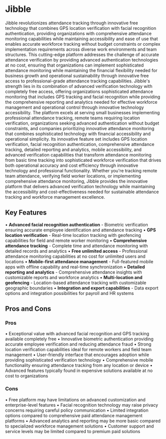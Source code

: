 # Jibble

Jibble revolutionizes attendance tracking through innovative free technology that combines GPS location verification with facial recognition authentication, providing organizations with comprehensive attendance monitoring capabilities while maintaining accessibility and ease of use that enables accurate workforce tracking without budget constraints or complex implementation requirements across diverse work environments and team structures. This cutting-edge platform addresses the challenge of accurate attendance verification by providing advanced authentication technologies at no cost, ensuring that organizations can implement sophisticated attendance monitoring while maintaining the financial flexibility needed for business growth and operational sustainability through innovative free access to professional-grade attendance tracking capabilities. Jibble's strength lies in its combination of advanced verification technology with completely free access, offering organizations sophisticated attendance monitoring that includes GPS tracking and facial recognition while providing the comprehensive reporting and analytics needed for effective workforce management and operational control through innovative technology accessibility. The platform excels at serving small businesses implementing professional attendance tracking, remote teams requiring location verification, organizations seeking advanced authentication without budget constraints, and companies prioritizing innovative attendance monitoring that combines sophisticated technology with financial accessibility and operational simplicity. Its innovative feature set includes GPS location verification, facial recognition authentication, comprehensive attendance tracking, detailed reporting and analytics, mobile accessibility, and advanced verification capabilities that transform attendance monitoring from basic time tracking into sophisticated workforce verification that drives both operational accuracy and cost efficiency through innovative technology and professional functionality. Whether you're tracking remote team attendance, verifying field worker locations, or implementing comprehensive attendance monitoring, Jibble provides the innovative platform that delivers advanced verification technology while maintaining the accessibility and cost-effectiveness needed for sustainable attendance tracking and workforce management excellence.

## Key Features

• **Advanced facial recognition authentication** - Biometric verification ensuring accurate employee identification and attendance tracking
• **GPS location verification** - Real-time location tracking with geofencing capabilities for field and remote worker monitoring
• **Comprehensive attendance tracking** - Complete time and attendance monitoring with detailed records and analytics
• **Free unlimited access** - Professional attendance monitoring capabilities at no cost for unlimited users and locations
• **Mobile-first attendance management** - Full-featured mobile apps with offline capability and real-time synchronization
• **Detailed reporting and analytics** - Comprehensive attendance insights with customizable reports and workforce analytics
• **Multi-location and geofencing** - Location-based attendance tracking with customizable geographic boundaries
• **Integration and export capabilities** - Data export options and integration possibilities for payroll and HR systems

## Pros and Cons

### Pros
• Exceptional value with advanced facial recognition and GPS tracking available completely free
• Innovative biometric authentication providing accurate employee verification and reducing attendance fraud
• Strong location verification capabilities ideal for remote workers and field team management
• User-friendly interface that encourages adoption while providing sophisticated verification technology
• Comprehensive mobile functionality ensuring attendance tracking from any location or device
• Advanced features typically found in expensive solutions available at no cost to organizations

### Cons
• Free platform may have limitations on advanced customization and enterprise-level features
• Facial recognition technology may raise privacy concerns requiring careful policy communication
• Limited integration options compared to comprehensive paid attendance management platforms
• Advanced analytics and reporting may be more basic compared to specialized workforce management solutions
• Customer support and service levels may be limited compared to premium paid solutions